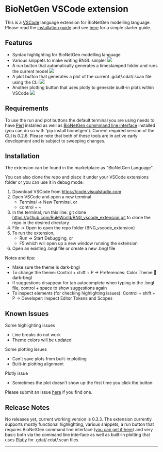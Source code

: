 # BioNetGen VSCode extension

This is a [VSCode](https://code.visualstudio.com/) language extension for BioNetGen modelling language. Please read the [installation guide](https://github.com/RuleWorld/BNG_vscode_extension#installation) and see [here](docs/guide.md) for a simple starter guide.

## Features

* Syntax highlighting for BioNetGen modelling language
* Various snippets to make writing BNGL simpler
  <img src=https://raw.githubusercontent.com/RuleWorld/BNG_vscode_extension/main/assets/snippets.gif>
* A run button that automatically generates a timestamped folder and runs the current model
  <img src=https://raw.githubusercontent.com/RuleWorld/BNG_vscode_extension/main/assets/runner.gif>
* A plot button that generates a plot of the current .gdat/.cdat/.scan file using the CLI
  <img src=https://raw.githubusercontent.com/RuleWorld/BNG_vscode_extension/main/assets/plotting_cli.gif>
* Another plotting button that uses plotly to generate built-in plots within VSCode
  <img src=https://raw.githubusercontent.com/RuleWorld/BNG_vscode_extension/main/assets/plotting.gif>

## Requirements

To use the run and plot buttons the default terminal you are using needs to have [Perl](https://www.perl.org/) installed as well as [BioNetGen commmand line interface](https://github.com/ASinanSaglam/BNG_cli) installed (you can do so with 'pip install bionetgen'). Current required version of the CLI is 0.2.6. Please note that both of these tools are in active early development and is subject to sweeping changes.

## Installation

The extension can be found in the marketplace as "BioNetGen Language". 

You can also clone the repo and place it under your VSCode extensions folder or you can use it in debug mode: 

1.	Download VSCode from https://code.visualstudio.com 
2.	Open VSCode and open a new terminal
	* Terminal -> New Terminal, or
    * control + ~
3.	In the terminal, run this line:
git clone https://github.com/RuleWorld/BNG_vscode_extension.git
	to clone the repo in the desired directory
4.	File -> Open to open the repo folder (BNG_vscode_extension)
5.	To run the extension,
    * Run -> Start Debugging, or
    * F5
which will open up a new window running the extension
6.	Open an existing .bngl file or create a new .bngl file


Notes and tips:
* Make sure the theme is dark-bngl
* To change the theme:
  Control + shift + P -> Preferences: Color Theme  dark-bngl
* If suggestions disappear for tab autocomplete when typing in the .bngl file, control + space to show suggestions again
* To inspect elements (for checking highlighting issues): 
  Control + shift + P -> Developer: Inspect Editor Tokens and Scopes

## Known Issues

Some highlighting issues
* Line breaks do not work
* Theme colors will be updated

Some plotting issues
* Can't save plots from built-in plotting
* Built-in plotting alignment

Plotly issue
* Sometimes the plot doesn't show up the first time you click the button

Please submit an issue [here](https://github.com/ASinanSaglam/BNG_vscode_extension/issues) if you find one. 

## Release Notes

No releases yet, current working version is 0.3.3. The extension currently supports mostly functional highlighting, various snippets, a run button that requires BioNetGen command line interface ([you can get it here](https://github.com/RuleWorld/PyBioNetGen)) and very basic both via the command line interface as well as built-in plotting that uses [Plotly](https://plotly.com/javascript/) for .gdat/.cdat/.scan files. 

-----------------------------------------------------------------------------------------------------------